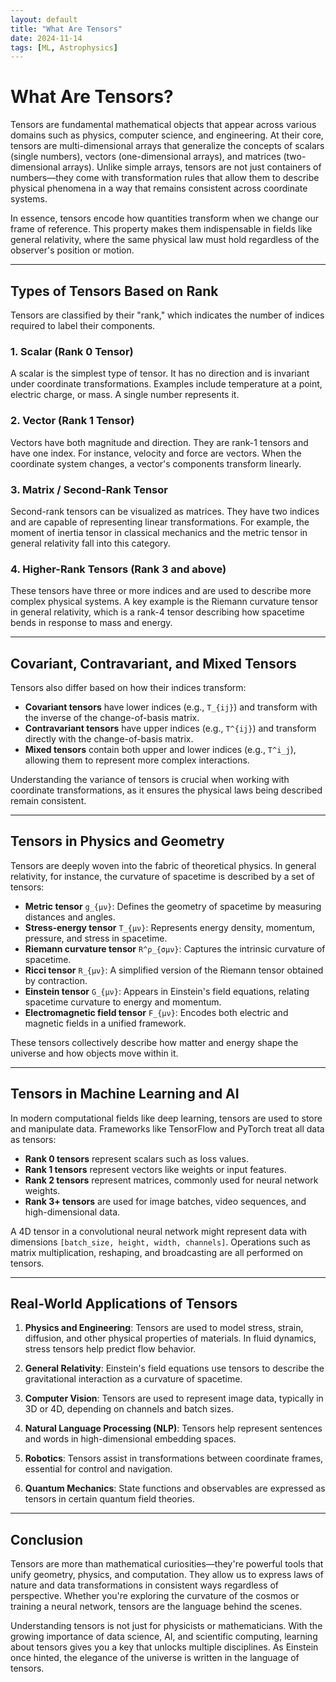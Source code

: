 ```yaml
---
layout: default
title: "What Are Tensors"
date: 2024-11-14
tags: [ML, Astrophysics]
---
```


# What Are Tensors?

Tensors are fundamental mathematical objects that appear across various domains such as physics, computer science, and engineering. At their core, tensors are multi-dimensional arrays that generalize the 
concepts of scalars (single numbers), vectors (one-dimensional arrays), and matrices (two-dimensional arrays). Unlike simple arrays, tensors are not just containers of numbers—they come with transformation 
rules that allow them to describe physical phenomena in a way that remains consistent across coordinate systems.

In essence, tensors encode how quantities transform when we change our frame of reference. This property makes them indispensable in fields like general relativity, where the same physical law must hold 
regardless of the observer's position or motion.

---

## Types of Tensors Based on Rank

Tensors are classified by their "rank," which indicates the number of indices required to label their components.

### 1. Scalar (Rank 0 Tensor)
A scalar is the simplest type of tensor. It has no direction and is invariant under coordinate transformations. Examples include temperature at a point, electric charge, or mass. A single number represents it.

### 2. Vector (Rank 1 Tensor)
Vectors have both magnitude and direction. They are rank-1 tensors and have one index. For instance, velocity and force are vectors. When the coordinate system changes, a vector's components transform linearly.

### 3. Matrix / Second-Rank Tensor
Second-rank tensors can be visualized as matrices. They have two indices and are capable of representing linear transformations. For example, the moment of inertia tensor in classical mechanics and the metric 
tensor in general relativity fall into this category.

### 4. Higher-Rank Tensors (Rank 3 and above)
These tensors have three or more indices and are used to describe more complex physical systems. A key example is the Riemann curvature tensor in general relativity, which is a rank-4 tensor describing how 
spacetime bends in response to mass and energy.

---

## Covariant, Contravariant, and Mixed Tensors

Tensors also differ based on how their indices transform:

- **Covariant tensors** have lower indices (e.g., `T_{ij}`) and transform with the inverse of the change-of-basis matrix.
- **Contravariant tensors** have upper indices (e.g., `T^{ij}`) and transform directly with the change-of-basis matrix.
- **Mixed tensors** contain both upper and lower indices (e.g., `T^i_j`), allowing them to represent more complex interactions.

Understanding the variance of tensors is crucial when working with coordinate transformations, as it ensures the physical laws being described remain consistent.

---

## Tensors in Physics and Geometry

Tensors are deeply woven into the fabric of theoretical physics. In general relativity, for instance, the curvature of spacetime is described by a set of tensors:

- **Metric tensor** `g_{μν}`: Defines the geometry of spacetime by measuring distances and angles.
- **Stress-energy tensor** `T_{μν}`: Represents energy density, momentum, pressure, and stress in spacetime.
- **Riemann curvature tensor** `R^ρ_{σμν}`: Captures the intrinsic curvature of spacetime.
- **Ricci tensor** `R_{μν}`: A simplified version of the Riemann tensor obtained by contraction.
- **Einstein tensor** `G_{μν}`: Appears in Einstein's field equations, relating spacetime curvature to energy and momentum.
- **Electromagnetic field tensor** `F_{μν}`: Encodes both electric and magnetic fields in a unified framework.

These tensors collectively describe how matter and energy shape the universe and how objects move within it.

---

## Tensors in Machine Learning and AI

In modern computational fields like deep learning, tensors are used to store and manipulate data. Frameworks like TensorFlow and PyTorch treat all data as tensors:

- **Rank 0 tensors** represent scalars such as loss values.
- **Rank 1 tensors** represent vectors like weights or input features.
- **Rank 2 tensors** represent matrices, commonly used for neural network weights.
- **Rank 3+ tensors** are used for image batches, video sequences, and high-dimensional data.

A 4D tensor in a convolutional neural network might represent data with dimensions `[batch_size, height, width, channels]`. Operations such as matrix multiplication, reshaping, and broadcasting are all performed 
on tensors.

---

## Real-World Applications of Tensors

1. **Physics and Engineering**: Tensors are used to model stress, strain, diffusion, and other physical properties of materials. In fluid dynamics, stress tensors help predict flow behavior.

2. **General Relativity**: Einstein's field equations use tensors to describe the gravitational interaction as a curvature of spacetime.

3. **Computer Vision**: Tensors are used to represent image data, typically in 3D or 4D, depending on channels and batch sizes.

4. **Natural Language Processing (NLP)**: Tensors help represent sentences and words in high-dimensional embedding spaces.

5. **Robotics**: Tensors assist in transformations between coordinate frames, essential for control and navigation.

6. **Quantum Mechanics**: State functions and observables are expressed as tensors in certain quantum field theories.

---

## Conclusion

Tensors are more than mathematical curiosities—they're powerful tools that unify geometry, physics, and computation. They allow us to express laws of nature and data transformations in consistent ways regardless 
of perspective. Whether you're exploring the curvature of the cosmos or training a neural network, tensors are the language behind the scenes.

Understanding tensors is not just for physicists or mathematicians. With the growing importance of data science, AI, and scientific computing, learning about tensors gives you a key that unlocks multiple 
disciplines. As Einstein once hinted, the elegance of the universe is written in the language of tensors.
